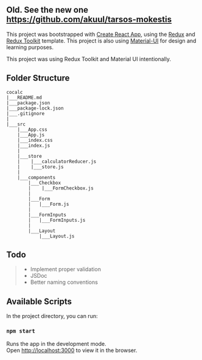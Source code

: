 Old. See the new one https://github.com/akuul/tarsos-mokestis
--
This project was bootstrapped with [Create React App](https://github.com/facebook/create-react-app), using the [Redux](https://redux.js.org/) and [Redux Toolkit](https://redux-toolkit.js.org/) template.
This project is also using [Material-UI](https://mui.com/) for design and learning purposes.

This project was using Redux Toolkit and Material UI intentionally.

## Folder Structure

```
cocalc
|___README.md
|___package.json
|___package-lock.json
|___.gitignore
|
|___src
    |___App.css
    |___App.js
    |___index.css
    |___index.js
    |
    |___store
    |    |___calculatorReducer.js
    |    |___store.js
    |
    |___components
        |___Checkbox
        |    |___FormCheckbox.js
        |
        |___Form
        |   |___Form.js
        |
        |___FormInputs
        |   |___FormInputs.js
        |
        |___Layout
            |___Layout.js
```

## Todo

> - Implement proper validation
> - JSDoc
> - Better naming conventions

## Available Scripts

In the project directory, you can run:

### `npm start`

Runs the app in the development mode.<br />
Open [http://localhost:3000](http://localhost:3000) to view it in the browser.
